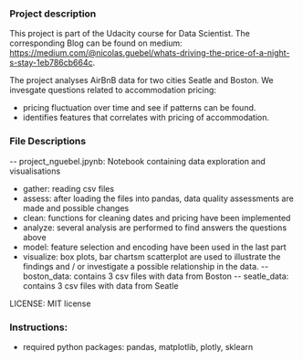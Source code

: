 ### Project description
This project is part of the Udacity course for Data Scientist. The corresponding
Blog can be found on medium:
https://medium.com/@nicolas.guebel/whats-driving-the-price-of-a-night-s-stay-1eb786cb664c.

The project analyses AirBnB data for two cities Seatle and Boston.
We invesgate questions related to accommodation pricing:
- pricing fluctuation over time and see if patterns can be found.
- identifies features that correlates with pricing of accommodation.

### File Descriptions
-- project_nguebel.jpynb: Notebook containing data exploration and visualisations
  - gather: reading csv files
  - assess: after loading the files into pandas, data quality assessments are made and possible changes
  - clean: functions for cleaning dates and pricing have been implemented
  - analyze: several analysis are performed to find answers the questions above
  - model: feature selection and encoding have been used in the last part
  - visualize: box plots, bar chartsm scatterplot are used to illustrate the
  findings and / or investigate a possible relationship in the data.
-- boston_data: contains 3 csv files with data from Boston
-- seatle_data: contains 3 csv files with data from Seatle

LICENSE: MIT license

### Instructions:
- required python packages: pandas, matplotlib, plotly, sklearn
